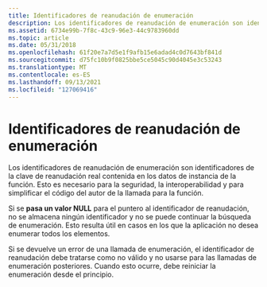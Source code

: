 ```yaml
---
title: Identificadores de reanudación de enumeración
description: Los identificadores de reanudación de enumeración son identificadores de la clave de reanudación real contenida en los datos de instancia de la función. Esto es necesario para la seguridad, la interoperabilidad y para simplificar el código del autor de la llamada para la función.
ms.assetid: 6734e99b-7f8c-43c9-96e3-44c9783960dd
ms.topic: article
ms.date: 05/31/2018
ms.openlocfilehash: 61f20e7a7d5e1f9afb15e6adad4c0d7643bf841d
ms.sourcegitcommit: d75fc10b9f0825bbe5ce5045c90d4045e3c53243
ms.translationtype: MT
ms.contentlocale: es-ES
ms.lasthandoff: 09/13/2021
ms.locfileid: "127069416"
---
```

# <a name="enumeration-resume-handles"></a>Identificadores de reanudación de enumeración

Los identificadores de reanudación de enumeración son identificadores de la clave de reanudación real contenida en los datos de instancia de la función. Esto es necesario para la seguridad, la interoperabilidad y para simplificar el código del autor de la llamada para la función.

Si se **pasa un valor NULL** para el puntero al identificador de reanudación, no se almacena ningún identificador y no se puede continuar la búsqueda de enumeración. Esto resulta útil en casos en los que la aplicación no desea enumerar todos los elementos.

Si se devuelve un error de una llamada de enumeración, el identificador de reanudación debe tratarse como no válido y no usarse para las llamadas de enumeración posteriores. Cuando esto ocurre, debe reiniciar la enumeración desde el principio.

 

 




